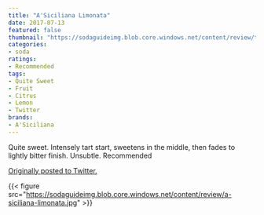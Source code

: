 ```yaml
---
title: "A'Siciliana Limonata"
date: 2017-07-13
featured: false
thumbnail: "https://sodaguideimg.blob.core.windows.net/content/review/thumbs/a-siciliana-limonata.jpg"
categories:
- soda
ratings:
- Recommended
tags:
- Quite Sweet
- Fruit
- Citrus
- Lemon
- Twitter
brands:
- A'Siciliana
---
```


Quite sweet. Intensely tart start, sweetens in the middle, then fades to lightly bitter finish. Unsubtle. Recommended

[Originally posted to Twitter.](https://twitter.com/Cavorter/status/885577329526935552)

{{< figure src="https://sodaguideimg.blob.core.windows.net/content/review/a-siciliana-limonata.jpg" >}}

